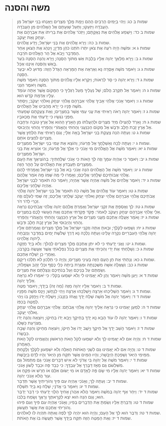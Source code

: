 # משה והסנה

> שמות ב כג: וַיְהִי בַיָּמִים הָרַבִּים הָהֵם וַיָּמָת מֶלֶךְ מִצְרַיִם וַיֵּאָנְחוּ בְנֵי יִשְׂרָאֵל מִן הָעֲבֹדָה וַיִּזְעָקוּ; וַתַּעַל שַׁוְעָתָם אֶל הָאֱלֹהִים מִן הָעֲבֹדָה.  
> שמות ב כד: וַיִּשְׁמַע אֱלֹהִים אֶת נַאֲקָתָם; וַיִּזְכֹּר אֱלֹהִים אֶת בְּרִיתוֹ אֶת אַבְרָהָם אֶת יִצְחָק וְאֶת יַעֲקֹב.  
> שמות ב כה: וַיַּרְא אֱלֹהִים אֶת בְּנֵי יִשְׂרָאֵל; וַיֵּדַע אֱלֹהִים.  
> שמות ג א: וּמֹשֶׁה הָיָה רֹעֶה אֶת צֹאן יִתְרוֹ חֹתְנוֹ כֹּהֵן מִדְיָן; וַיִּנְהַג אֶת הַצֹּאן אַחַר הַמִּדְבָּר וַיָּבֹא אֶל הַר הָאֱלֹהִים חֹרֵבָה.  
> שמות ג ב: וַיֵּרָא מַלְאַךְ יְהוָה אֵלָיו בְּלַבַּת אֵשׁ מִתּוֹךְ הַסְּנֶה; וַיַּרְא וְהִנֵּה הַסְּנֶה בֹּעֵר בָּאֵשׁ וְהַסְּנֶה אֵינֶנּוּ אֻכָּל.  
> שמות ג ג: וַיֹּאמֶר מֹשֶׁה אָסֻרָה נָּא וְאֶרְאֶה אֶת הַמַּרְאֶה הַגָּדֹל הַזֶּה:  מַדּוּעַ לֹא יִבְעַר הַסְּנֶה.  
> שמות ג ד: וַיַּרְא יְהוָה כִּי סָר לִרְאוֹת; וַיִּקְרָא אֵלָיו אֱלֹהִים מִתּוֹךְ הַסְּנֶה וַיֹּאמֶר מֹשֶׁה מֹשֶׁה וַיֹּאמֶר הִנֵּנִי.  
> שמות ג ה: וַיֹּאמֶר אַל תִּקְרַב הֲלֹם; שַׁל נְעָלֶיךָ מֵעַל רַגְלֶיךָ כִּי הַמָּקוֹם אֲשֶׁר אַתָּה עוֹמֵד עָלָיו אַדְמַת קֹדֶשׁ הוּא.  
> שמות ג ו: וַיֹּאמֶר אָנֹכִי אֱלֹהֵי אָבִיךָ אֱלֹהֵי אַבְרָהָם אֱלֹהֵי יִצְחָק וֵאלֹהֵי יַעֲקֹב; וַיַּסְתֵּר מֹשֶׁה פָּנָיו כִּי יָרֵא מֵהַבִּיט אֶל הָאֱלֹהִים.  
> שמות ג ז: וַיֹּאמֶר יְהוָה רָאֹה רָאִיתִי אֶת עֳנִי עַמִּי אֲשֶׁר בְּמִצְרָיִם; וְאֶת צַעֲקָתָם שָׁמַעְתִּי מִפְּנֵי נֹגְשָׂיו כִּי יָדַעְתִּי אֶת מַכְאֹבָיו.  
> שמות ג ח: וָאֵרֵד לְהַצִּילוֹ מִיַּד מִצְרַיִם וּלְהַעֲלֹתוֹ מִן הָאָרֶץ הַהִוא אֶל אֶרֶץ טוֹבָה וּרְחָבָה אֶל אֶרֶץ זָבַת חָלָב וּדְבָשׁ אֶל מְקוֹם הַכְּנַעֲנִי וְהַחִתִּי וְהָאֱמֹרִי וְהַפְּרִזִּי וְהַחִוִּי וְהַיְבוּסִי.  
> שמות ג ט: וְעַתָּה הִנֵּה צַעֲקַת בְּנֵי יִשְׂרָאֵל בָּאָה אֵלָי; וְגַם רָאִיתִי אֶת הַלַּחַץ אֲשֶׁר מִצְרַיִם לֹחֲצִים אֹתָם.  
> שמות ג י: וְעַתָּה לְכָה וְאֶשְׁלָחֲךָ אֶל פַּרְעֹה; וְהוֹצֵא אֶת עַמִּי בְנֵי יִשְׂרָאֵל מִמִּצְרָיִם.  
> שמות ג יא: וַיֹּאמֶר מֹשֶׁה אֶל הָאֱלֹהִים מִי אָנֹכִי כִּי אֵלֵךְ אֶל פַּרְעֹה; וְכִי אוֹצִיא אֶת בְּנֵי יִשְׂרָאֵל מִמִּצְרָיִם.  
> שמות ג יב: וַיֹּאמֶר כִּי אֶהְיֶה עִמָּךְ וְזֶה לְּךָ הָאוֹת כִּי אָנֹכִי שְׁלַחְתִּיךָ:  בְּהוֹצִיאֲךָ אֶת הָעָם מִמִּצְרַיִם תַּעַבְדוּן אֶת הָאֱלֹהִים עַל הָהָר הַזֶּה.  
> שמות ג יג: וַיֹּאמֶר מֹשֶׁה אֶל הָאֱלֹהִים הִנֵּה אָנֹכִי בָא אֶל בְּנֵי יִשְׂרָאֵל וְאָמַרְתִּי לָהֶם אֱלֹהֵי אֲבוֹתֵיכֶם שְׁלָחַנִי אֲלֵיכֶם; וְאָמְרוּ לִי מַה שְּׁמוֹ מָה אֹמַר אֲלֵהֶם.  
> שמות ג יד: וַיֹּאמֶר אֱלֹהִים אֶל מֹשֶׁה אֶהְיֶה אֲשֶׁר אֶהְיֶה; וַיֹּאמֶר כֹּה תֹאמַר לִבְנֵי יִשְׂרָאֵל אֶהְיֶה שְׁלָחַנִי אֲלֵיכֶם.  
> שמות ג טו: וַיֹּאמֶר עוֹד אֱלֹהִים אֶל מֹשֶׁה כֹּה תֹאמַר אֶל בְּנֵי יִשְׂרָאֵל יְהוָה אֱלֹהֵי אֲבֹתֵיכֶם אֱלֹהֵי אַבְרָהָם אֱלֹהֵי יִצְחָק וֵאלֹהֵי יַעֲקֹב שְׁלָחַנִי אֲלֵיכֶם; זֶה שְּׁמִי לְעֹלָם וְזֶה זִכְרִי לְדֹר דֹּר.  
> שמות ג טז: לֵךְ וְאָסַפְתָּ אֶת זִקְנֵי יִשְׂרָאֵל וְאָמַרְתָּ אֲלֵהֶם יְהוָה אֱלֹהֵי אֲבֹתֵיכֶם נִרְאָה אֵלַי אֱלֹהֵי אַבְרָהָם יִצְחָק וְיַעֲקֹב לֵאמֹר:  פָּקֹד פָּקַדְתִּי אֶתְכֶם וְאֶת הֶעָשׂוּי לָכֶם בְּמִצְרָיִם.  
> שמות ג יז: וָאֹמַר אַעֲלֶה אֶתְכֶם מֵעֳנִי מִצְרַיִם אֶל אֶרֶץ הַכְּנַעֲנִי וְהַחִתִּי וְהָאֱמֹרִי וְהַפְּרִזִּי וְהַחִוִּי וְהַיְבוּסִי אֶל אֶרֶץ זָבַת חָלָב וּדְבָשׁ.  
> שמות ג יח: וְשָׁמְעוּ לְקֹלֶךָ; וּבָאתָ אַתָּה וְזִקְנֵי יִשְׂרָאֵל אֶל מֶלֶךְ מִצְרַיִם וַאֲמַרְתֶּם אֵלָיו יְהוָה אֱלֹהֵי הָעִבְרִיִּים נִקְרָה עָלֵינוּ וְעַתָּה נֵלְכָה נָּא דֶּרֶךְ שְׁלֹשֶׁת יָמִים בַּמִּדְבָּר וְנִזְבְּחָה לַיהוָה אֱלֹהֵינוּ.  
> שמות ג יט: וַאֲנִי יָדַעְתִּי כִּי לֹא יִתֵּן אֶתְכֶם מֶלֶךְ מִצְרַיִם לַהֲלֹךְ:  וְלֹא בְּיָד חֲזָקָה.  
> שמות ג כ: וְשָׁלַחְתִּי אֶת יָדִי וְהִכֵּיתִי אֶת מִצְרַיִם בְּכֹל נִפְלְאֹתַי אֲשֶׁר אֶעֱשֶׂה בְּקִרְבּוֹ; וְאַחֲרֵי כֵן יְשַׁלַּח אֶתְכֶם.  
> שמות ג כא: וְנָתַתִּי אֶת חֵן הָעָם הַזֶּה בְּעֵינֵי מִצְרָיִם; וְהָיָה כִּי תֵלֵכוּן לֹא תֵלְכוּ רֵיקָם.  
> שמות ג כב: וְשָׁאֲלָה אִשָּׁה מִשְּׁכֶנְתָּהּ וּמִגָּרַת בֵּיתָהּ כְּלֵי כֶסֶף וּכְלֵי זָהָב וּשְׂמָלֹת; וְשַׂמְתֶּם עַל בְּנֵיכֶם וְעַל בְּנֹתֵיכֶם וְנִצַּלְתֶּם אֶת מִצְרָיִם.  
> שמות ד א: וַיַּעַן מֹשֶׁה וַיֹּאמֶר וְהֵן לֹא יַאֲמִינוּ לִי וְלֹא יִשְׁמְעוּ בְּקֹלִי:  כִּי יֹאמְרוּ לֹא נִרְאָה אֵלֶיךָ יְהוָה.  
> שמות ד ב: וַיֹּאמֶר אֵלָיו יְהוָה מַזֶּה (מַה זֶּה) בְיָדֶךָ; וַיֹּאמֶר מַטֶּה.  
> שמות ד ג: וַיֹּאמֶר הַשְׁלִיכֵהוּ אַרְצָה וַיַּשְׁלִכֵהוּ אַרְצָה וַיְהִי לְנָחָשׁ; וַיָּנָס מֹשֶׁה מִפָּנָיו.  
> שמות ד ד: וַיֹּאמֶר יְהוָה אֶל מֹשֶׁה שְׁלַח יָדְךָ וֶאֱחֹז בִּזְנָבוֹ; וַיִּשְׁלַח יָדוֹ וַיַּחֲזֶק בּוֹ וַיְהִי לְמַטֶּה בְּכַפּוֹ.  
> שמות ד ה: לְמַעַן יַאֲמִינוּ כִּי נִרְאָה אֵלֶיךָ יְהוָה אֱלֹהֵי אֲבֹתָם:  אֱלֹהֵי אַבְרָהָם אֱלֹהֵי יִצְחָק וֵאלֹהֵי יַעֲקֹב.  
> שמות ד ו: וַיֹּאמֶר יְהוָה לוֹ עוֹד הָבֵא נָא יָדְךָ בְּחֵיקֶךָ וַיָּבֵא יָדוֹ בְּחֵיקוֹ; וַיּוֹצִאָהּ וְהִנֵּה יָדוֹ מְצֹרַעַת כַּשָּׁלֶג.  
> שמות ד ז: וַיֹּאמֶר הָשֵׁב יָדְךָ אֶל חֵיקֶךָ וַיָּשֶׁב יָדוֹ אֶל חֵיקוֹ; וַיּוֹצִאָהּ מֵחֵיקוֹ וְהִנֵּה שָׁבָה כִּבְשָׂרוֹ.  
> שמות ד ח: וְהָיָה אִם לֹא יַאֲמִינוּ לָךְ וְלֹא יִשְׁמְעוּ לְקֹל הָאֹת הָרִאשׁוֹן וְהֶאֱמִינוּ לְקֹל הָאֹת הָאַחֲרוֹן.  
> שמות ד ט: וְהָיָה אִם לֹא יַאֲמִינוּ גַּם לִשְׁנֵי הָאֹתוֹת הָאֵלֶּה וְלֹא יִשְׁמְעוּן לְקֹלֶךָ וְלָקַחְתָּ מִמֵּימֵי הַיְאֹר וְשָׁפַכְתָּ הַיַּבָּשָׁה; וְהָיוּ הַמַּיִם אֲשֶׁר תִּקַּח מִן הַיְאֹר וְהָיוּ לְדָם בַּיַּבָּשֶׁת.  
> שמות ד י: וַיֹּאמֶר מֹשֶׁה אֶל יְהוָה בִּי אֲדֹנָי לֹא אִישׁ דְּבָרִים אָנֹכִי גַּם מִתְּמוֹל גַּם מִשִּׁלְשֹׁם גַּם מֵאָז דַּבֶּרְךָ אֶל עַבְדֶּךָ:  כִּי כְבַד פֶּה וּכְבַד לָשׁוֹן אָנֹכִי.  
> שמות ד יא: וַיֹּאמֶר יְהוָה אֵלָיו מִי שָׂם פֶּה לָאָדָם אוֹ מִי יָשׂוּם אִלֵּם אוֹ חֵרֵשׁ אוֹ פִקֵּחַ אוֹ עִוֵּר הֲלֹא אָנֹכִי יְהוָה.  
> שמות ד יב: וְעַתָּה לֵךְ; וְאָנֹכִי אֶהְיֶה עִם פִּיךָ וְהוֹרֵיתִיךָ אֲשֶׁר תְּדַבֵּר.  
> שמות ד יג: וַיֹּאמֶר בִּי אֲדֹנָי; שְׁלַח נָא בְּיַד תִּשְׁלָח.  
> שמות ד יד: וַיִּחַר אַף יְהוָה בְּמֹשֶׁה וַיֹּאמֶר הֲלֹא אַהֲרֹן אָחִיךָ הַלֵּוִי יָדַעְתִּי כִּי דַבֵּר יְדַבֵּר הוּא; וְגַם הִנֵּה הוּא יֹצֵא לִקְרָאתֶךָ וְרָאֲךָ וְשָׂמַח בְּלִבּוֹ.  
> שמות ד טו: וְדִבַּרְתָּ אֵלָיו וְשַׂמְתָּ אֶת הַדְּבָרִים בְּפִיו; וְאָנֹכִי אֶהְיֶה עִם פִּיךָ וְעִם פִּיהוּ וְהוֹרֵיתִי אֶתְכֶם אֵת אֲשֶׁר תַּעֲשׂוּן.  
> שמות ד טז: וְדִבֶּר הוּא לְךָ אֶל הָעָם; וְהָיָה הוּא יִהְיֶה לְּךָ לְפֶה וְאַתָּה תִּהְיֶה לּוֹ לֵאלֹהִים.  
> שמות ד יז: וְאֶת הַמַּטֶּה הַזֶּה תִּקַּח בְּיָדֶךָ אֲשֶׁר תַּעֲשֶׂה בּוֹ אֶת הָאֹתֹת.   
 

